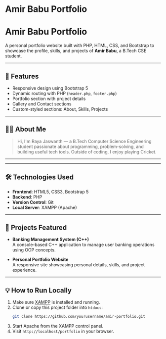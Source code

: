 # Amir Babu Portfolio
# Amir Babu Portfolio

A personal portfolio website built with PHP, HTML, CSS, and Bootstrap to showcase the profile, skills, and projects of **Amir Babu**, a B.Tech CSE student.

---

## 🚀 Features

- Responsive design using Bootstrap 5
- Dynamic routing with PHP  (`header.php`, `footer.php`)
- Portfolio section with project details
- Gallery and Contact sections
- Custom-styled sections: About, Skills, Projects

---

## 👨‍💻 About Me

> Hi, I'm Raya Jaswanth — a B.Tech Computer Science Engineering student passionate about programming, problem-solving, and building useful tech tools. Outside of coding, I enjoy playing Cricket.

---

---

## 🛠️ Technologies Used

- **Frontend**: HTML5, CSS3, Bootstrap 5
- **Backend**: PHP
- **Version Control**: Git
- **Local Server**: XAMPP (Apache)

---

## 📸 Projects Featured

- **Banking Management System (C++)**  
  A console-based C++ application to manage user banking operations using OOP concepts.

- **Personal Portfolio Website**  
  A responsive site showcasing personal details, skills, and project experience.
---

## 💡 How to Run Locally

1. Make sure [XAMPP](https://www.apachefriends.org/index.html) is installed and running.
2. Clone or copy this project folder into `htdocs`:
    ```bash
    git clone https://github.com/yourusername/amir-portfolio.git
    ```
3. Start Apache from the XAMPP control panel.
4. Visit `http://localhost/portfolio` in your browser.

